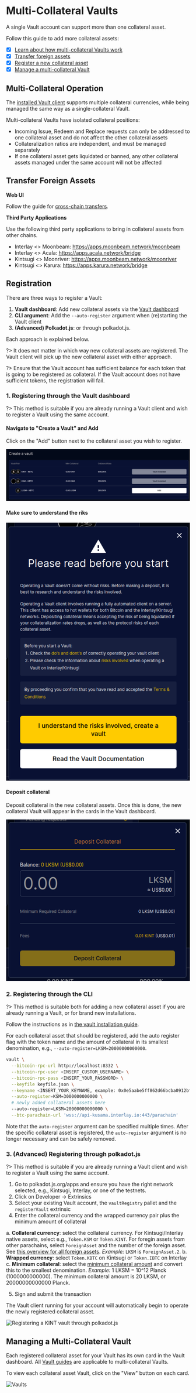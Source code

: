 # Multi-Collateral Vaults

A single Vault account can support more than one collateral asset.

Follow this guide to add more collateral assets:

- [x] [Learn about how multi-collateral Vaults work](#multi-collateral-operation)
- [x] [Transfer foreign assets](#transfer-foreign-assets)
- [x] [Register a new collateral asset](#registration)
- [x] [Manage a multi-collateral Vault](#managing-a-multi-collateral-vault)

## Multi-Collateral Operation

The [installed Vault client](vault/installation.md) supports multiple collateral currencies, while being managed the same way as a single-collateral Vault.

Multi-collateral Vaults have isolated collateral positions:

- Incoming Issue, Redeem and Replace requests can only be addressed to one collateral asset and do not affect the other collateral assets
- Collateralization ratios are independent, and must be managed separately
- If one collateral asset gets liquidated or banned, any other collateral assets managed under the same account will not be affected

## Transfer Foreign Assets

**Web UI**

Follow the guide for [cross-chain transfers](guides/transfers?id=cross-chain-transfers).

**Third Party Applications**

Use the following third party applications to bring in collateral assets from other chains.

- Interlay <> Moonbeam: https://apps.moonbeam.network/moonbeam
- Interlay <> Acala: https://apps.acala.network/bridge
- Kintsugi <> Moonriver: https://apps.moonbeam.network/moonriver
- Kintsugi <> Karura: https://apps.karura.network/bridge

## Registration

There are three ways to register a Vault:

1. **Vault dashboard**: Add new collateral assets via the [Vault dashboard](vault/guide?id=visit-your-vault-dashboard)
2. **CLI argument**: Add the `--auto-register` argument when (re)starting the Vault client
3. **(Advanced) Polkadot.js**: or through polkadot.js.

Each approach is explained below.

?> It does not matter in which way new collateral assets are registered. The Vault client will pick up the new collateral asset with either approach.

?> Ensure that the Vault account has sufficient balance for each token that is going to be registered as collateral. If the Vault account does not have sufficient tokens, the registration will fail.

### 1. Registering through the Vault dashboard

?> This method is suitable if you are already running a Vault client and wish to register a Vault using the same account.

#### Navigate to "Create a Vault" and Add

Click on the "Add" button next to the collateral asset you wish to register.

![Create vaults](../_assets/img/vault/register-multi-collateral-create.png)

#### Make sure to understand the riks

![Vault risk](../_assets/img/vault/register-multi-collateral-risks.png)

#### Deposit collateral

Deposit collateral in the new collateral assets. Once this is done, the new collateral Vault will appear in the cards in the Vault dashboard.

![Deposit collateral](../_assets/img/vault/register-multi-collateral-deposit.png)

### 2. Registering through the CLI

?> This method is suitable both for adding a new collateral asset if you are already running a Vault, or for brand new installations.

Follow the instructions as in [the vault installation guide](vault/installation.md#_5-start-the-vault-client).

For each collateral asset that should be registered, add the auto register flag with the token name and the amount of collateral in its smallest denomination, e.g., `--auto-register=LKSM=20000000000000`.

```sh
vault \
  --bitcoin-rpc-url http://localhost:8332 \
  --bitcoin-rpc-user <INSERT_CUSTOM_USERNAME> \
  --bitcoin-rpc-pass <INSERT_YOUR_PASSWORD> \
  --keyfile keyfile.json \
  --keyname <INSERT_YOUR_KEYNAME, example: 0x0e5aabe5ff862d66bcba0912bf1b3d4364df0eeec0a8137704e2c16259486a71> \
  --auto-register=KSM=3000000000000 \
  # newly added collateral assets here
  --auto-register=LKSM=20000000000000 \
  --btc-parachain-url 'wss://api-kusama.interlay.io:443/parachain'
```

Note that the `auto-register` argument can be specified multiple times. After the specific collateral asset is registered, the `auto-register` argument is no longer necessary and can be safely removed.

### 3. (Advanced) Registering through polkadot.js

?> This method is suitable if you are already running a Vault client and wish to register a Vault using the same account.

1. Go to polkadot.js.org/apps and ensure you have the right network selected, e.g., Kintsugi, Interlay, or one of the testnets.
2. Click on Developer -> Extrinsics
3. Select your existing Vault account, the `vaultRegistry` pallet and the `registerVault` extrinsic
4. Enter the collateral currency and the wrapped currency pair plus the minimum amount of collateral

  a. **Collateral currency**: select the collateral currency. For Kintsugi/Interlay native assets, select e.g., `Token.KSM` or `Token.KINT`. For foregin assets from other parachains, select `ForeignAsset` and the number of the foreign asset. See [this overview for all foreign assets](developers/api?id=overview-of-assets-in-the-assetregistry-pallet). *Example:* `LKSM` is `ForeignAsset.2`.
  b. **Wrapped currency**: select `Token.KBTC` on Kintsugi or `Token.IBTC` on Interlay
  c. **Minimum collateral**: select the [minimum collateral amount](vault/overview?id=minimum-collateral) and convert this to the smallest denomination. *Example:* 1 LKSM = 10^12 Planck (1000000000000). The minimum collateral amount is 20 LKSM, or 20000000000000 Planck.

5. Sign and submit the transaction

The Vault client running for your account will automatically begin to operate the newly registered collateral asset.

![Registering a KINT vault through polkadot.js](../_assets/img/vault/polkadotjs-register-kint.png)

## Managing a Multi-Collateral Vault

Each registered collateral asset for your Vault has its own card in the Vault dashboard. All [Vault guides](vault/guide) are applicable to multi-collateral Vaults.

To view each collateral asset Vault, click on the "View" button on each card.

![Vaults](../_assets/img/vault/vault-dashboard.png)

